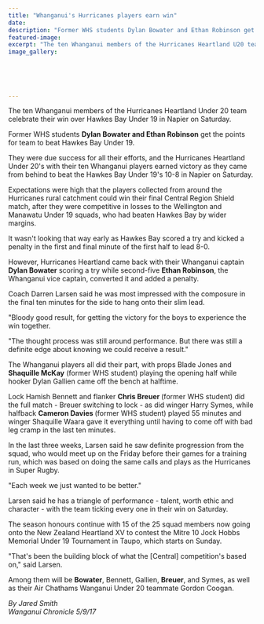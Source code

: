 ```yaml
---
title: "Whanganui's Hurricanes players earn win"
date: 
description: "Former WHS students Dylan Bowater and Ethan Robinson get the points for team to beat Hawkes Bay Under 19..."
featured-image: 
excerpt: "The ten Whanganui members of the Hurricanes Heartland U20 team celebrate their win over Hawkes Bay U19 in Napier on Saturday. Former WHS students Dylan Bowater and Ethan Robinson get the points."
image_gallery:
	
	
	
	
	
---
```


<p>The ten Whanganui members of the Hurricanes Heartland Under 20 team celebrate their win over Hawkes Bay Under 19 in Napier on Saturday.</p>
<p><span>Former WHS students <strong>Dylan Bowater and Ethan Robinson</strong> get the points for team to beat Hawkes Bay Under 19.</span></p>
<p class="element element-paragraph">They were due success for all their efforts, and the Hurricanes Heartland Under 20's with their ten Whanganui players earned victory as they came from behind to beat the Hawkes Bay Under 19's 10-8 in Napier on Saturday.</p>
<p class="element element-paragraph">Expectations were high that the players collected from around the Hurricanes rural catchment could win their final Central Region Shield match, after they were competitive in losses to the Wellington and Manawatu Under 19 squads, who had beaten Hawkes Bay by wider margins.</p>
<p class="element element-paragraph">It wasn't looking that way early as Hawkes Bay scored a try and kicked a penalty in the first and final minute of the first half to lead 8-0.</p>
<p class="element element-paragraph">However, Hurricanes Heartland came back with their Whanganui captain <strong>Dylan Bowater</strong> scoring a try while second-five <strong>Ethan Robinson</strong>, the Whanganui vice captain, converted it and added a penalty.</p>
<p class="element element-paragraph">Coach Darren Larsen said he was most impressed with the composure in the final ten minutes for the side to hang onto their slim lead.</p>
<p class="element element-paragraph">"Bloody good result, for getting the victory for the boys to experience the win together.</p>
<p class="element element-paragraph">"The thought process was still around performance. But there was still a definite edge about knowing we could receive a result."</p>
<p class="element element-paragraph">The Whanganui players all did their part, with props Blade Jones and <strong>Shaquille McKay</strong>&nbsp;(former WHS student) playing the opening half while hooker Dylan Gallien came off the bench at halftime.</p>
<p class="element element-paragraph">Lock Hamish Bennett and flanker <strong>Chris Breuer </strong>(former WHS student) did the full match - Breuer switching to lock - as did winger Harry Symes, while halfback <strong>Cameron Davies&nbsp;</strong>(former WHS student) played 55 minutes and winger Shaquille Waara gave it everything until having to come off with bad leg cramp in the last ten minutes.</p>
<p class="element element-paragraph">In the last three weeks, Larsen said he saw definite progression from the squad, who would meet up on the Friday before their games for a training run, which was based on doing the same calls and plays as the Hurricanes in Super Rugby.</p>
<p class="element element-paragraph">"Each week we just wanted to be better."</p>
<p class="element element-paragraph">Larsen said he has a triangle of performance - talent, worth ethic and character - with the team ticking every one in their win on Saturday.</p>
<p class="element element-paragraph">The season honours continue with 15 of the 25 squad members now going onto the New Zealand Heartland XV to contest the Mitre 10 Jock Hobbs Memorial Under 19 Tournament in Taupo, which starts on Sunday.</p>
<p class="element element-paragraph">"That's been the building block of what the [Central] competition's based on," said Larsen.</p>
<p class="element element-paragraph">Among them will be <strong>Bowater</strong>, Bennett, Gallien, <strong>Breuer</strong>, and Symes, as well as their Air Chathams Wanganui Under 20 teammate Gordon Coogan.</p>
<p><em>By Jared Smith<br />Wanganui Chronicle 5/9/17</em></p>

